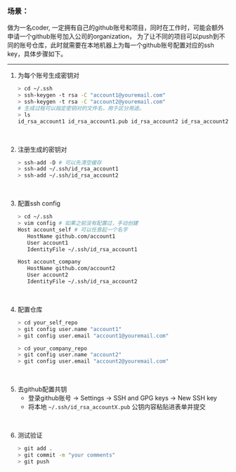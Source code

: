 ### 场景：
做为一名coder, 一定拥有自己的github账号和项目，同时在工作时，可能会额外申请一个github账号加入公司的organization，
为了让不同的项目可以push到不同的账号仓库，此时就需要在本地机器上为每一个github账号配置对应的ssh key，具体步骤如下。

---

 1. 为每个账号生成密钥对
    ```bash
    > cd ~/.ssh
    > ssh-keygen -t rsa -C "account1@youremail.com"
    > ssh-keygen -t rsa -C "account2@youremail.com"
    # 生成过程可以指定密钥对的文件名，用于区分用途。
    > ls
    id_rsa_account1 id_rsa_account1.pub id_rsa_account2 id_rsa_account2.pub
    ```
<br />

 2. 注册生成的密钥对
    ```bash
    > ssh-add -D # 可以先清空缓存
    > ssh-add ~/.ssh/id_rsa_account1
    > ssh-add ~/.ssh/id_rsa_account2
    ```
<br />
    
 3. 配置ssh config
     ```bash
    > cd ~/.ssh
    > vim config # 如果之前没有配置过，手动创建
    Host account_self # 可以任意起一个名字
        HostName github.com/account1
        User account1
        IdentityFile ~/.ssh/id_rsa_account1

    Host account_company
        HostName github.com/account2
        User account2
        IdentityFile ~/.ssh/id_rsa_account2
    ```
<br />

4. 配置仓库
     ```bash
    > cd your_self_repo
    > git config user.name "account1"
    > git config user.email "account1@youremail.com"
    
    > cd your_company_repo
    > git config user.name "account2"
    > git config user.email "account2@youremail.com"
    ```
<br />

5. 去github配置共钥 
   - 登录github账号 -> Settings -> SSH and GPG keys -> New SSH key
   - 将本地 `~/.ssh/id_rsa_accountX.pub` 公钥内容粘贴进表单并提交
    
<br />   

6. 测试验证
    ```bash
    > git add .
    > git commit -m "your comments"
    > git push
    ```

